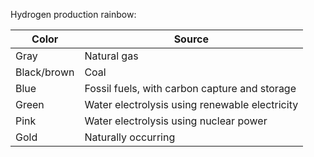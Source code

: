 Hydrogen production rainbow:

| Color       | Source                                         |
| ----------- | ---------------------------------------------- |
| Gray        | Natural gas                                    |
| Black/brown | Coal                                           |
| Blue        | Fossil fuels, with carbon capture and storage  |
| Green       | Water electrolysis using renewable electricity |
| Pink        | Water electrolysis using nuclear power         |
| Gold        | Naturally occurring                            |